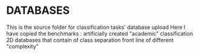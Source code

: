 # DATABASES
This is the source folder for classification tasks' database upload
Here I have copied the benchmarks : artificially created "academic" classification 2D databases that contain of class separation front line of different "complexity"